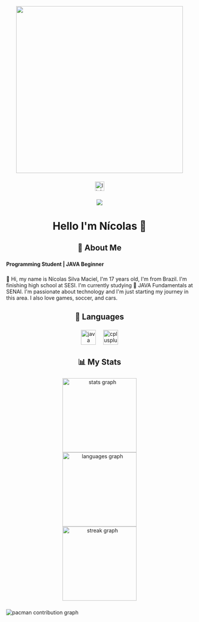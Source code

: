 <div align="center">
  <img height="450" src="https://images.squarespace-cdn.com/content/v1/67c8c32cd766696885e9b75e/a8060bf7-47c5-411c-b1bc-08d0ced75165/Blue+and+Black+Neon+Bold+Gradient+Modern+Galaxy+Playful+Illustrative+Universe+Project+Presentation+%281%29.gif"  />
</div>

###

<div align="center">
  <a href="https://www.linkedin.com/in/nícolas-silva-maciel-415675312/" target="_blank">
    <img src="https://img.shields.io/static/v1?message=LinkedIn&logo=linkedin&label=&color=0077B5&logoColor=white&labelColor=&style=for-the-badge" height="25" alt="linkedin logo"  />
  </a>
</div>

###

<div align="center">
  <img src="https://visitor-badge.laobi.icu/badge?page_id=Nicolas-S-Maciel.Nicolas-S-Maciel&"  />
</div>

###

<h1 align="center">Hello I'm Nícolas 👋</h1>

###

<h2 align="center">📍 About Me</h2>

###

<div align="left">
  <b>Programming Student | JAVA Beginner</b>
</div>

###

<p align="left">🤙 Hi, my name is Nícolas Silva Maciel, I'm 17 years old, I'm from Brazil. I'm finishing high school at SESI. I'm currently studying 🚀 JAVA Fundamentals at SENAI. I'm passionate about technology and I'm just starting my journey in this area. I also love games, soccer, and cars.</p>

###

<h2 align="center">🤖 Languages</h2>

###

<div align="center">
  <img src="https://cdn.jsdelivr.net/gh/devicons/devicon/icons/java/java-original.svg" height="40" alt="java logo"  />
  <img width="12" />
  <img src="https://cdn.jsdelivr.net/gh/devicons/devicon/icons/cplusplus/cplusplus-original.svg" height="40" alt="cplusplus logo"  />
</div>

###

<h2 align="center">📊   My Stats</h2>

###

<div align="center">
  <img src="https://github-readme-stats.vercel.app/api?username=Nicolas-S-Maciel&hide_title=false&hide_rank=false&show_icons=true&include_all_commits=true&count_private=true&disable_animations=false&theme=discord_old_blurple&locale=en&hide_border=true&order=1" height="200" alt="stats graph" /> <br>
  <img src="https://github-readme-stats.vercel.app/api/top-langs?username=Nicolas-S-Maciel&locale=en&hide_title=false&layout=compact&card_width=320&langs_count=5&theme=discord_old_blurple&hide_border=true&order=2" height="200" alt="languages graph" /> <br>
  <img src="https://streak-stats.demolab.com?user=Nicolas-S-Maciel&locale=en&mode=daily&theme=discord_old_blurple&hide_border=true&border_radius=5&order=3" height="200" alt="streak graph"  />
</div>

###

<picture>
  <source media="(prefers-color-scheme: dark)" srcset="https://raw.githubusercontent.com/Nicolas-S-Maciel/Nicolas-S-Maciel/output/pacman-contribution-graph-dark.svg">
  <source media="(prefers-color-scheme: light)" srcset="https://raw.githubusercontent.com/Nicolas-S-Maciel/Nicolas-S-Maciel/output/pacman-contribution-graph.svg">
  <img alt="pacman contribution graph" src="https://raw.githubusercontent.com/Nicolas-S-Maciel/Nicolas-S-Maciel/output/pacman-contribution-graph.svg">
</picture>
